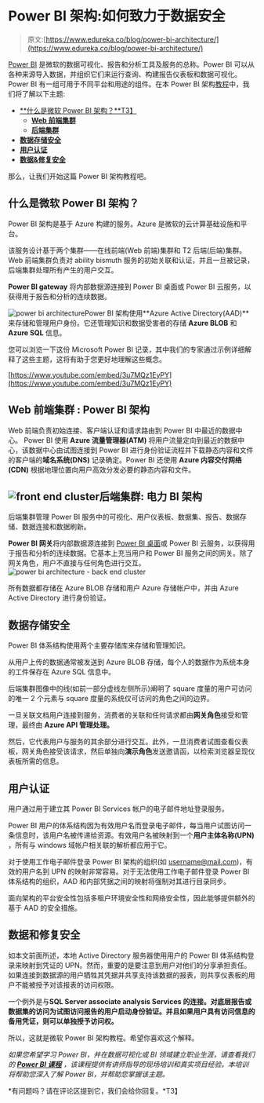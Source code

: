 # Power BI 架构:如何致力于数据安全

> 原文:[https://www.edureka.co/blog/power-bi-architecture/](https://www.edureka.co/blog/power-bi-architecture/)

[Power BI](https://www.edureka.co/blog/what-is-power-bi/) 是微软的数据可视化、报告和分析工具及服务的总称。Power BI 可以从各种来源导入数据，并组织它们来运行查询、构建报告仪表板和数据可视化。Power BI 有一组可用于不同平台和用途的组件。在本 Power BI 架构[教程](https://www.edureka.co/blog/power-bi-tutorial/)中，我们将了解以下主题:

*   [**什么是微软 Power BI 架构？**T3】](#what)
    *   [**Web 前端集群**](#front-end)
    *   [**后端集群**](#back-end)
*   [**数据存储安全**](#security)
*   [**用户认证**](#user)
*   [**数据&修复安全**](#repair)

那么，让我们开始这篇 Power BI 架构教程吧。

## **什么是微软 Power BI 架构？**

Power BI 架构是基于 Azure 构建的服务。Azure 是微软的云计算基础设施和平台。

该服务设计基于两个集群——在线前端(Web 前端)集群和 T2 后端(后端)集群。Web 前端集群负责对 ability bismuth 服务的初始关联和认证，并且一旦被记录，后端集群处理所有产生的用户交互。

**Power BI gateway** 将内部数据源连接到 Power BI 桌面或 Power BI 云服务，以获得用于报告和分析的连续数据。

![power bi architecture](../Images/a0fb77dedbcb616320172270c3f8d2f6.png)Power BI 架构使用**Azure Active Directory(AAD)**来存储和管理用户身份。它还管理知识和数据受害者的存储 **Azure BLOB** 和 **Azure SQL** 信息。

您可以浏览一下这份 Microsoft Power BI 记录，其中我们的专家通过示例详细解释了这些主题，这将有助于您更好地理解这些概念。

[https://www.youtube.com/embed/3u7MQz1EyPY](https://www.youtube.com/embed/3u7MQz1EyPY)

## **Web 前端集群** **: Power BI 架构**

Web 前端负责初始连接、客户端认证和请求路由到 Power BI 中最近的数据中心。 Power BI 使用 **Azure 流量管理器(ATM)** 将用户流量定向到最近的数据中心，该数据中心由试图连接到 Power BI 进行身份验证流程并下载静态内容和文件的客户端的**域名系统(DNS)** 记录确定。Power BI 还使用 **Azure 内容交付网络(CDN)** 根据地理位置向用户高效分发必要的静态内容和文件。

## **![front end cluster](../Images/3615a511e8186eb2fdca3aba3bc72868.png)后端集群:** **电力 BI 架构**

后端集群管理 Power BI 服务中的可视化、用户仪表板、数据集、报告、数据存储、数据连接和数据刷新。

**Power BI 网关**将内部数据源连接到 [Power BI 桌面](https://www.edureka.co/blog/power-bi-desktop/)或 Power BI 云服务，以获得用于报告和分析的连续数据。它基本上充当用户和 Power BI 服务之间的网关。除了网关角色，用户不直接与任何角色进行交互。![power bi architecture - back end cluster](../Images/45525205fd3b53a28b02a66a195a1280.png)

所有数据都存储在 Azure BLOB 存储和用户 Azure 存储帐户中，并由 Azure Active Directory 进行身份验证。

## **数据存储安全**

Power BI 体系结构使用两个主要存储库来存储和管理知识。

从用户上传的数据通常被发送到 Azure BLOB 存储，每个人的数据作为系统本身的工件保存在 Azure SQL 信息中。

后端集群图像中的线(如前一部分虚线左侧所示)阐明了 square 度量的用户可访问的唯一 2 个元素与 square 度量的系统仅可访问的角色之间的边界。

一旦关联文档用户连接到服务，消费者的关联和任何请求都由**网关角色**接受和管理，最终由 **Azure API 管理处理。**

然后，它代表用户与服务的其余部分进行交互。此外，一旦消费者试图查看仪表板，网关角色接受该请求，然后单独向**演示角色**发送邀请函，以检索浏览器呈现仪表板所需的信息。

## **用户认证**

用户通过用于建立其 Power BI Services 帐户的电子邮件地址登录服务。

Power BI 用户的体系结构因为有效用户名而登录电子邮件，每当用户试图访问一条信息时，该用户名被传递给资源。有效用户名被映射到一个**用户主体名称(UPN)** ，所有与 windows 域帐户相关联的解析都应用于它。

对于使用工作电子邮件登录 Power BI 架构的组织(如 username@mail.com)，有效的用户名到 UPN 的映射非常容易。对于无法使用工作电子邮件登录 Power BI 体系结构的组织，AAD 和内部凭据之间的映射将强制对其进行目录同步。

面向架构的平台安全性包括多租户环境安全性和网络安全性，因此能够提供额外的基于 AAD 的安全措施。

## **数据和修复安全**

如本文前面所述，本地 Active Directory 服务器使用用户的 Power BI 体系结构登录来映射到凭证的 UPN。然而，重要的是要注意到用户对他们的分享承担责任。如果连接到数据源的用户牺牲其凭据并共享支持该数据的报表，则共享仪表板的用户不能被授予对该报表的访问权限。

一个例外是与**SQL Server associate analysis Services 的连接。对底层报告或数据集的访问为试图访问报告的用户启动身份验证。并且如果用户具有访问信息的备用凭证，则可以单独授予访问权。**

所以，这就是微软 Power BI 架构教程。希望你喜欢这个解释。

*如果您希望学习 Power BI，并在数据可视化或 BI 领域建立职业生涯，请查看我们的 [**Power BI 课程**](https://www.edureka.co/power-bi-training) ，该课程提供有讲师指导的现场培训和真实项目经验。本培训将帮助您深入了解 Power BI，并帮助您掌握该主题。*

*有问题吗？请在评论区提到它，我们会给你回复。*T3】
